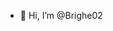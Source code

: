 - 👋 Hi, I’m @Brighe02

<!---
Brighe02/Brighe02 is a ✨ special ✨ repository because its `README.md` (this file) appears on your GitHub profile.
You can click the Preview link to take a look at your changes.
--->

